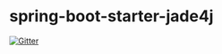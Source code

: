 # spring-boot-starter-jade4j

[![Gitter](https://badges.gitter.im/Join%20Chat.svg)](https://gitter.im/domix/spring-boot-starter-jade4j?utm_source=badge&utm_medium=badge&utm_campaign=pr-badge&utm_content=badge)